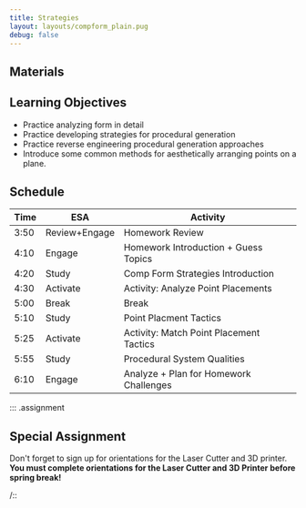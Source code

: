 ```yaml
---
title: Strategies
layout: layouts/compform_plain.pug
debug: false
---
```


## Materials


## Learning Objectives
- Practice analyzing form in detail
- Practice developing strategies for procedural generation
- Practice reverse engineering procedural generation approaches
- Introduce some common methods for aesthetically arranging points on a plane.


## Schedule
Time    | ESA               | Activity
---     | ---               | ---
3:50    | Review+Engage     | Homework Review
4:10    | Engage            | Homework Introduction + Guess Topics
4:20    | Study             | Comp Form Strategies Introduction
4:30    | Activate          | Activity: Analyze Point Placements
5:00    | Break             | Break
5:10    | Study             | Point Placment Tactics
5:25    | Activate          | Activity: Match Point Placement Tactics
5:55    | Study             | Procedural System Qualities
6:10    | Engage            | Analyze + Plan for Homework Challenges



::: .assignment

## Special Assignment
Don't forget to sign up for orientations for the Laser Cutter and 3D printer. <br/> **You must complete orientations for the Laser Cutter and 3D Printer before spring break!**

/::
